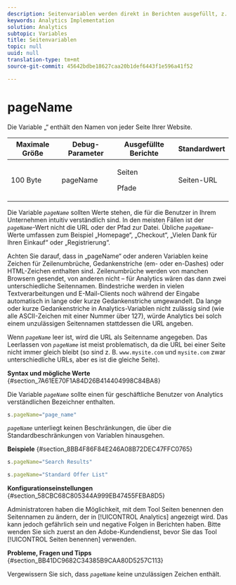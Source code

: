 ```yaml
---
description: Seitenvariablen werden direkt in Berichten ausgefüllt, z. B. pageName, List Props, List Variables usw.
keywords: Analytics Implementation
solution: Analytics
subtopic: Variables
title: Seitenvariablen
topic: null
uuid: null
translation-type: tm+mt
source-git-commit: 45642bdbe18627caa20b1def6443f1e596a41f52

---
```



# pageName

Die Variable „“ enthält den Namen von jeder Seite Ihrer Website.

<!-- 

pageName.xml

 -->

<table id="table_0D09BAEC2FFD43F7905ED3649B3F8E05"> 
 <thead> 
  <tr> 
   <th class="entry"> Maximale Größe </th> 
   <th class="entry"> Debug-Parameter </th> 
   <th class="entry"> Ausgefüllte Berichte </th> 
   <th class="entry"> Standardwert </th> 
  </tr> 
 </thead>
 <tbody> 
  <tr> 
   <td> 100 Byte </td> 
   <td> pageName </td> 
   <td> <p>Seiten </p> <p>Pfade </p> </td> 
   <td> Seiten-URL </td> 
  </tr> 
 </tbody> 
</table>

Die Variable *`pageName`* sollten Werte stehen, die für die Benutzer in Ihrem Unternehmen intuitiv verständlich sind. In den meisten Fällen ist der *`pageName`*-Wert nicht die URL oder der Pfad zur Datei. Übliche *`pageName`*-Werte umfassen zum Beispiel „Homepage“, „Checkout“, „Vielen Dank für Ihren Einkauf“ oder „Registrierung“.

Achten Sie darauf, dass in „pageName“ oder anderen Variablen keine Zeichen für Zeilenumbrüche, Gedankenstriche (em- oder en-Dashes) oder HTML-Zeichen enthalten sind. Zeilenumbrüche werden von manchen Browsern gesendet, von anderen nicht – für Analytics wären das dann zwei unterschiedliche Seitennamen. Bindestriche werden in vielen Textverarbeitungen und E-Mail-Clients noch während der Eingabe automatisch in lange oder kurze Gedankenstriche umgewandelt. Da lange oder kurze Gedankenstriche in Analytics-Variablen nicht zulässig sind (wie alle ASCII-Zeichen mit einer Nummer über 127), würde Analytics bei solch einem unzulässigen Seitennamen stattdessen die URL angeben.

Wenn *`pageName`* leer ist, wird die URL als Seitenname angegeben. Das Leerlassen von *`pageName`* ist meist problematisch, da die URL bei einer Seite nicht immer gleich bleibt (so sind z. B. `www.mysite.com` und `mysite.com` zwar unterschiedliche URLs, aber es ist die gleiche Seite).

**Syntax und mögliche Werte** {#section_7A61EE70F1A84D26B414404998C84BA8}

Die Variable *`pageName`* sollte einen für geschäftliche Benutzer von Analytics verständlichen Bezeichner enthalten.

```js
s.pageName="page_name"
```

*`pageName`* unterliegt keinen Beschränkungen, die über die Standardbeschränkungen von Variablen hinausgehen.

**Beispiele** {#section_8BB4F86F84E246A08B72DEC47FFC0765}

```js
s.pageName="Search Results" 
```

```js
s.pageName="Standard Offer List"
```

**Konfigurationseinstellungen** {#section_58CBC68C805344A999EB47455FEBA8D5}

Administratoren haben die Möglichkeit, mit dem Tool Seiten benennen den Seitennamen zu ändern, der in [!UICONTROL Analytics] angezeigt wird. Das kann jedoch gefährlich sein und negative Folgen in Berichten haben. Bitte wenden Sie sich zuerst an den Adobe-Kundendienst, bevor Sie das Tool [!UICONTROL Seiten benennen] verwenden.

**Probleme, Fragen und Tipps** {#section_BB41DC9682C34385B9CAA80D5257C113}

Vergewissern Sie sich, dass *`pageName`* keine unzulässigen Zeichen enthält.
